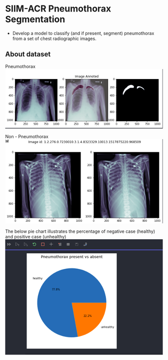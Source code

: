 # SIIM-ACR Pneumothorax Segmentation
- Develop a model to classify (and if present, segment) pneumothorax from a set of chest radiographic images. 
## About dataset
Pneumothorax
![Alt text](./img/positive.png?raw=true "Positive")

Non - Pneumothorax
![Alt text](./img/negative.png?raw=true "Positive")

The below pie chart illustrates the percentage of negative case (healthy) and positive case (unhealthy)
![Alt text](./img/chart.png?raw=true "The percentage of two cases in data")


